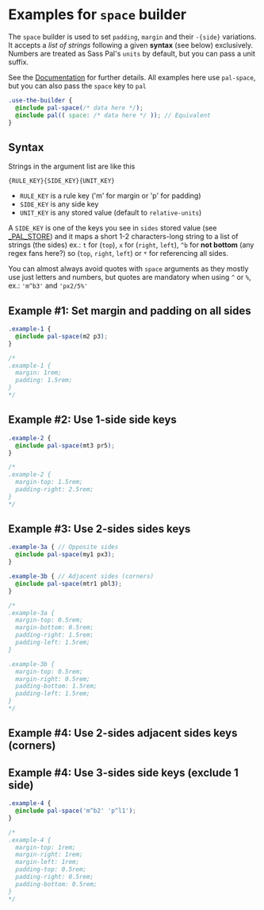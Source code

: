 # Examples for `space` builder

The `space` builder is used to set `padding`, `margin` and their `-{side}` variations. It accepts a *list of strings* following a given **syntax** (see below) exclusively. Numbers are treated as Sass Pal's `units` by default, but you can pass a unit suffix.

See the [Documentation](https://alaindet.github.io/sass-pal/#core-builders-mixin-pal-space) for further details. All examples here use `pal-space`, but you can also pass the `space` key to `pal`

```scss
.use-the-builder {
  @include pal-space(/* data here */);
  @include pal(( space: /* data here */ )); // Equivalent
}
```

## Syntax

Strings in the argument list are like this

`{RULE_KEY}{SIDE_KEY}{UNIT_KEY}`

- `RULE_KEY` is a rule key ('m' for margin or 'p' for padding)
- `SIDE_KEY` is any side key
- `UNIT_KEY` is any stored value (default to `relative-units`)

A `SIDE_KEY` is one of the keys you see in `sides` stored value (see [_PAL_STORE](https://alaindet.github.io/sass-pal/#core-stored-values-variable-_PAL_STORE)) and it maps a short 1-2 characters-long string to a list of strings (the sides) ex.: `t` for (`top`), `x` for (`right`, `left`), `^b` for **not bottom** (any regex fans here?) so (`top`, `right`, `left`) or `*` for referencing all sides.

You can almost always avoid quotes with `space` arguments as they mostly use just letters and numbers, but quotes are mandatory when using `^` or `%`, ex.: `'m^b3'` and `'px2/5%'`


## Example #1: Set margin and padding on all sides
```scss
.example-1 {
  @include pal-space(m2 p3);
}

/*
.example-1 {
  margin: 1rem;
  padding: 1.5rem;
}
*/
```

## Example #2: Use 1-side side keys
```scss
.example-2 {
  @include pal-space(mt3 pr5);
}

/*
.example-2 {
  margin-top: 1.5rem;
  padding-right: 2.5rem;
}
*/
```

## Example #3: Use 2-sides sides keys
```scss
.example-3a { // Opposite sides
  @include pal-space(my1 px3);
}

.example-3b { // Adjacent sides (corners)
  @include pal-space(mtr1 pbl3);
}

/*
.example-3a {
  margin-top: 0.5rem;
  margin-bottom: 0.5rem;
  padding-right: 1.5rem;
  padding-left: 1.5rem;
}

.example-3b {
  margin-top: 0.5rem;
  margin-right: 0.5rem;
  padding-bottom: 1.5rem;
  padding-left: 1.5rem;
}
*/
```

## Example #4: Use 2-sides adjacent sides keys (corners)

## Example #4: Use 3-sides side keys (exclude 1 side)
```scss
.example-4 {
  @include pal-space('m^b2' 'p^l1');
}

/*
.example-4 {
  margin-top: 1rem;
  margin-right: 1rem;
  margin-left: 1rem;
  padding-top: 0.5rem;
  padding-right: 0.5rem;
  padding-bottom: 0.5rem;
}
*/
```
